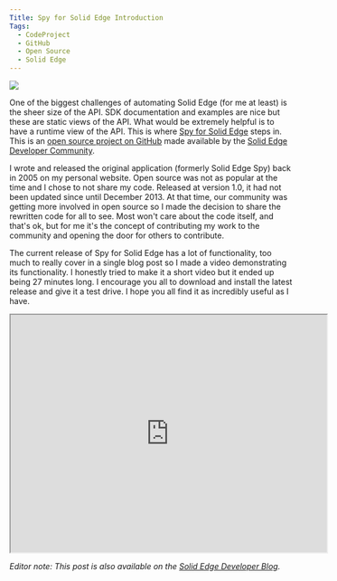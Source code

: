 ```yaml
---
Title: Spy for Solid Edge Introduction
Tags:
  - CodeProject
  - GitHub
  - Open Source
  - Solid Edge
---
```


![](http://blob.jasonnewell.net/blog/2014-06-23_1.png)

One of the biggest challenges of automating Solid Edge (for me at least) is the sheer size of the API. SDK documentation and examples are nice but these are static views of the API. What would be extremely helpful is to have a runtime view of the API. This is where [Spy for Solid Edge](http://solidedgespy.codeplex.com/) steps in. This is an [open source project on GitHub](http://github.com/SolidEdgeCommunity/SolidEdgeSpy) made available by the [Solid Edge Developer Community](http://github.com/SolidEdgeCommunity).

I wrote and released the original application (formerly Solid Edge Spy) back in 2005 on my personal website. Open source was not as popular at the time and I chose to not share my code. Released at version 1.0, it had not been updated since until December 2013\. At that time, our community was getting more involved in open source so I made the decision to share the rewritten code for all to see. Most won't care about the code itself, and that's ok, but for me it's the concept of contributing my work to the community and opening the door for others to contribute.

The current release of Spy for Solid Edge has a lot of functionality, too much to really cover in a single blog post so I made a video demonstrating its functionality. I honestly tried to make it a short video but it ended up being 27 minutes long. I encourage you all to download and install the latest release and give it a test drive. I hope you all find it as incredibly useful as I have.

<iframe width="560" height="420" src="http://www.youtube.com/embed/Jx3NslNdmBA?color=white&theme=light"></iframe>

_Editor note: This post is also available on the [Solid Edge Developer Blog](http://community.plm.automation.siemens.com/t5/Solid-Edge-Developer-Blog/Spy-for-Solid-Edge-Introduction/ba-p/35204)._